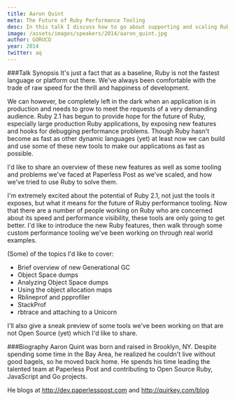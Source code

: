 ```yaml
---
title: Aaron Quint
meta: The Future of Ruby Performance Tooling
desc: In this talk I discuss how to go about supporting and scaling Ruby applications to support a growing user base.  I'll discuss changes Ruby 2.1 introduces, performance considerations, profiling and more.
image: /assets/images/speakers/2014/aaron_quint.jpg
author: GORUCO
year: 2014
twitter: aq
---
```


###Talk Synopsis
It's just a fact that as a baseline, Ruby is not the fastest language or platform out there. We've always been comfortable with the trade of raw speed for the thrill and happiness of development.

We can however, be completely left in the dark when an application is in production and needs to grow to meet the requests of a very demanding audience. Ruby 2.1 has begun to provide hope for the future of Ruby, especially large production Ruby applications, by exposing new features and hooks for debugging performance problems. Though Ruby hasn't become as fast as other dynamic languages (yet) at least now we can build and use some of these new tools to make our applications as fast as possible.

I'd like to share an overview of these new features as well as some tooling and problems we've faced at Paperless Post as we've scaled, and how we've tried to use Ruby to solve them.

I'm extremely excited about the potential of Ruby 2.1, not just the tools it exposes, but what it means for the future of Ruby performance tooling. Now that there are a number of people working on Ruby who are concerned about its speed and performance visibility, these tools are only going to get better. I'd like to introduce the new Ruby features, then walk through some custom performance tooling we've been working on through real world examples.

(Some) of the topics I'd like to cover:

* Brief overview of new Generational GC
* Object Space dumps
* Analyzing Object Space dumps
* Using the object allocation maps
* Rblineprof and ppprofiler
* StackProf
* rbtrace and attaching to a Unicorn

I'll also give a sneak preview of some tools we've been working on that are not Open Source (yet) which I'd like to share.


###Biography
Aaron Quint was born and raised in Brooklyn, NY. Despite spending some time in the Bay Area, he realized he couldn't live without good bagels, so he moved back home. He spends his time leading the talented team at Paperless Post and contributing to Open Source Ruby, JavaScript and Go projects. 

He blogs at http://dev.paperlesspost.com and http://quirkey.com/blog

